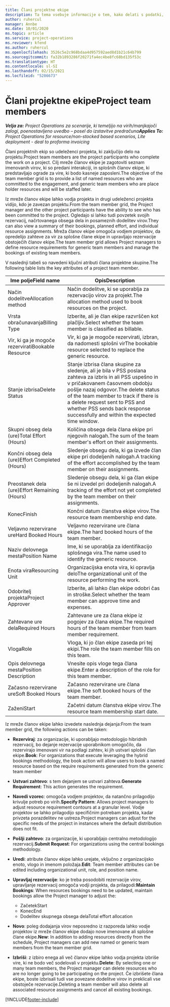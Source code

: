```yaml
---
title: Člani projektne ekipe
description: Ta tema vsebuje informacije o tem, kako delati s podatki, atributi in razporejanjem glede članov projektnih ekip.
author: ruhercul
manager: Annbe
ms.date: 10/01/2020
ms.topic: article
ms.service: project-operations
ms.reviewer: kfend
ms.author: ruhercul
ms.openlocfilehash: 3526c5e2c968bdaa4d957592aed8d1b21c64b799
ms.sourcegitcommit: fa32b1893286f20271fa4ec4be8fc68bd135f53c
ms.translationtype: HT
ms.contentlocale: sl-SI
ms.lasthandoff: 02/15/2021
ms.locfileid: "5286673"
---
```

# <a name="project-team-members"></a><span data-ttu-id="ac8d4-103">Člani projektne ekipe</span><span class="sxs-lookup"><span data-stu-id="ac8d4-103">Project team members</span></span>

<span data-ttu-id="ac8d4-104">_**Velja za:** Project Operations za scenarije, ki temeljijo na virih/manjkajoči zalogi, poenostavljeno uvedbo – posel do izstavitve predračuna_</span><span class="sxs-lookup"><span data-stu-id="ac8d4-104">_**Applies To:** Project Operations for resource/non-stocked based scenarios, Lite deployment - deal to proforma invoicing_</span></span>

<span data-ttu-id="ac8d4-105">Člani projektnih ekip so udeleženci projekta, ki zaključijo delo na projektu.</span><span class="sxs-lookup"><span data-stu-id="ac8d4-105">Project team members are the project participants who complete the work on a project.</span></span> <span data-ttu-id="ac8d4-106">Cilj mreže članov ekipe je zagotoviti seznam imenovanih virov, ki so predani interakciji, in splošnih članov ekipe, ki predstavljajo ograde za vire, ki bodo kasneje zaposleni.</span><span class="sxs-lookup"><span data-stu-id="ac8d4-106">The objective of the team member grid is to provide a list of named resources who are committed to the engagement, and generic team members who are place holder resources and will be staffed later.</span></span>

<span data-ttu-id="ac8d4-107">Iz mreže članov ekipe lahko vodja projekta in drugi udeleženci projekta vidijo, kdo je zavezan projektu.</span><span class="sxs-lookup"><span data-stu-id="ac8d4-107">From the team member grid, the Project manager and the other project participants have the ability to see who has been committed to the project.</span></span> <span data-ttu-id="ac8d4-108">Ogledajo si lahko tudi povzetek svojih rezervacij, načrtovanega obsega dela in posameznih dodelitev virov.</span><span class="sxs-lookup"><span data-stu-id="ac8d4-108">They can also view a summary of their bookings, planned effort, and individual resource assignments.</span></span> <span data-ttu-id="ac8d4-109">Mreža članov ekipe omogoča vodjem projektov, da opredelijo zahteve za vir za splošne člane ekipe in upravljajo rezervacije obstoječih članov ekipe.</span><span class="sxs-lookup"><span data-stu-id="ac8d4-109">The team member grid allows Project managers to define resource requirements for generic team members and manage the bookings of existing team members.</span></span>

<span data-ttu-id="ac8d4-110">V naslednji tabeli so navedeni ključni atributi člana projektne skupine.</span><span class="sxs-lookup"><span data-stu-id="ac8d4-110">The following table lists the key attributes of a project team member.</span></span>

| <span data-ttu-id="ac8d4-111">Ime polje</span><span class="sxs-lookup"><span data-stu-id="ac8d4-111">Field name</span></span>          | <span data-ttu-id="ac8d4-112">Opis</span><span class="sxs-lookup"><span data-stu-id="ac8d4-112">Description</span></span>                                                                                                                                                                  |
|--------------------------|-----------------------------------------------------------------------------------------------------------------------------------------------------------------------------------|
| <span data-ttu-id="ac8d4-113">Način dodelitve</span><span class="sxs-lookup"><span data-stu-id="ac8d4-113">Allocation method</span></span>        | <span data-ttu-id="ac8d4-114">Način dodelitve, ki se uporablja za rezervacijo virov za projekt.</span><span class="sxs-lookup"><span data-stu-id="ac8d4-114">The allocation method used to book resources on the project.</span></span>                                                                         |
| <span data-ttu-id="ac8d4-115">Vrsta obračunavanja</span><span class="sxs-lookup"><span data-stu-id="ac8d4-115">Billing Type</span></span>             | <span data-ttu-id="ac8d4-116">Izberite, ali je član ekipe razvrščen kot plačljiv.</span><span class="sxs-lookup"><span data-stu-id="ac8d4-116">Select whether the team member is classified as billable.</span></span>                                                                                                                                       |
| <span data-ttu-id="ac8d4-117">Vir, ki ga je mogoče rezervirati</span><span class="sxs-lookup"><span data-stu-id="ac8d4-117">Bookable Resource</span></span>        | <span data-ttu-id="ac8d4-118">Vir, ki ga je mogoče rezervirati, izbran, da nadomesti splošni vir</span><span class="sxs-lookup"><span data-stu-id="ac8d4-118">The bookable resource selected to replace the generic resource.</span></span>                                                                                                                   |
| <span data-ttu-id="ac8d4-119">Stanje izbrisa</span><span class="sxs-lookup"><span data-stu-id="ac8d4-119">Delete Status</span></span>            | <span data-ttu-id="ac8d4-120">Stanje izbrisa člana skupine za sledenje, ali je bila v PSS poslana zahteva za izbris in ali PSS uspešno in v pričakovanem časovnem obdobju pošlje nazaj odgovor.</span><span class="sxs-lookup"><span data-stu-id="ac8d4-120">The delete status of the team member to track if there is a delete request sent to PSS and whether PSS sends back response successfully and within the expected time window.</span></span> |
| <span data-ttu-id="ac8d4-121">Skupni obseg dela (ure)</span><span class="sxs-lookup"><span data-stu-id="ac8d4-121">Total Effort (Hours)</span></span>     | <span data-ttu-id="ac8d4-122">Količina obsega dela člana ekipe pri njegovih nalogah.</span><span class="sxs-lookup"><span data-stu-id="ac8d4-122">The sum of the team member's effort on their assignments.</span></span>                                                                                                                         |
| <span data-ttu-id="ac8d4-123">Končni obseg dela (ure)</span><span class="sxs-lookup"><span data-stu-id="ac8d4-123">Effort Completed (Hours)</span></span> | <span data-ttu-id="ac8d4-124">Sledenje obsegu dela, ki ga izvede član ekipe pri dodeljenih nalogah.</span><span class="sxs-lookup"><span data-stu-id="ac8d4-124">A tracking of the effort accomplished by the team member on their assignments.</span></span>                                                                                           |
| <span data-ttu-id="ac8d4-125">Preostanek dela (ure)</span><span class="sxs-lookup"><span data-stu-id="ac8d4-125">Effort Remaining (Hours)</span></span> | <span data-ttu-id="ac8d4-126">Sledenje obsegu dela, ki ga član ekipe še ni izvedel pri dodeljenih nalogah.</span><span class="sxs-lookup"><span data-stu-id="ac8d4-126">A tracking of the effort not yet completed by the team member on their assignments.</span></span>                                                                                    |
| <span data-ttu-id="ac8d4-127">Konec</span><span class="sxs-lookup"><span data-stu-id="ac8d4-127">Finish</span></span>                   | <span data-ttu-id="ac8d4-128">Končni datum članstva ekipe virov.</span><span class="sxs-lookup"><span data-stu-id="ac8d4-128">The resource team membership end date.</span></span>                                                                                                                                            |
| <span data-ttu-id="ac8d4-129">Veljavno rezervirane ure</span><span class="sxs-lookup"><span data-stu-id="ac8d4-129">Hard Booked Hours</span></span>        | <span data-ttu-id="ac8d4-130">Veljavno rezervirane ure člana ekipe.</span><span class="sxs-lookup"><span data-stu-id="ac8d4-130">The hard booked hours of the team member.</span></span>                                                                                                                                                                |
| <span data-ttu-id="ac8d4-131">Naziv delovnega mesta</span><span class="sxs-lookup"><span data-stu-id="ac8d4-131">Position Name</span></span>            | <span data-ttu-id="ac8d4-132">Ime, ki se uporablja za identifikacijo splošnega vira.</span><span class="sxs-lookup"><span data-stu-id="ac8d4-132">The name used to identify the generic resource.</span></span>                                                                                                                                   |
| <span data-ttu-id="ac8d4-133">Enota vira</span><span class="sxs-lookup"><span data-stu-id="ac8d4-133">Resourcing Unit</span></span>          | <span data-ttu-id="ac8d4-134">Organizacijska enota vira, ki opravlja delo</span><span class="sxs-lookup"><span data-stu-id="ac8d4-134">The organizational unit of the resource performing the work.</span></span>                                                                                                                      |
| <span data-ttu-id="ac8d4-135">Odobritelj projekta</span><span class="sxs-lookup"><span data-stu-id="ac8d4-135">Project Approver</span></span>         | <span data-ttu-id="ac8d4-136">Izberite, ali lahko član ekipe odobri čas in stroške.</span><span class="sxs-lookup"><span data-stu-id="ac8d4-136">Select whether the team member can approve time and expenses.</span></span>                                                                                                                     |
| <span data-ttu-id="ac8d4-137">Zahtevane ure dela</span><span class="sxs-lookup"><span data-stu-id="ac8d4-137">Required Hours</span></span>           | <span data-ttu-id="ac8d4-138">Zahtevane ure za člana ekipe iz pogojev za člana ekipe.</span><span class="sxs-lookup"><span data-stu-id="ac8d4-138">The required hours of the team member from team member requirement.</span></span>                                                                                                                       |
| <span data-ttu-id="ac8d4-139">Vloga</span><span class="sxs-lookup"><span data-stu-id="ac8d4-139">Role</span></span>                     | <span data-ttu-id="ac8d4-140">Vloga, ki jo član ekipe zaseda pri tej ekipi.</span><span class="sxs-lookup"><span data-stu-id="ac8d4-140">The role the team member fills on this team.</span></span>                                                                                                                                |
| <span data-ttu-id="ac8d4-141">Opis delovnega mesta</span><span class="sxs-lookup"><span data-stu-id="ac8d4-141">Position Description</span></span>     | <span data-ttu-id="ac8d4-142">Vnesite opis vloge tega člana ekipe.</span><span class="sxs-lookup"><span data-stu-id="ac8d4-142">Enter a description of the role for this team member.</span></span>                                                                                                                             |
| <span data-ttu-id="ac8d4-143">Začasno rezervirane ure</span><span class="sxs-lookup"><span data-stu-id="ac8d4-143">Soft Booked Hours</span></span>        | <span data-ttu-id="ac8d4-144">Začasno rezervirane ure člana ekipe.</span><span class="sxs-lookup"><span data-stu-id="ac8d4-144">The soft booked hours of the team member.</span></span>                                                                                                                                                                 |
| <span data-ttu-id="ac8d4-145">Zaženi</span><span class="sxs-lookup"><span data-stu-id="ac8d4-145">Start</span></span>                    | <span data-ttu-id="ac8d4-146">Začetni datum članstva ekipe virov.</span><span class="sxs-lookup"><span data-stu-id="ac8d4-146">The resource team membership start date.</span></span>                                                                                                                                          |

<span data-ttu-id="ac8d4-147">Iz mreže članov ekipe lahko izvedete naslednja dejanja:</span><span class="sxs-lookup"><span data-stu-id="ac8d4-147">From the team member grid, the following actions can be taken:</span></span>

- <span data-ttu-id="ac8d4-148">**Rezerviraj**: za organizacije, ki uporabljajo metodologijo hibridnih rezervacij, bo dejanje rezervacije uporabnikom omogočilo, da rezervirajo imenovani vir na podlagi zahtev, ki jih ustvari splošni član ekipe.</span><span class="sxs-lookup"><span data-stu-id="ac8d4-148">**Book**: For organizations that execute leveraging the hybrid bookings methodology, the book action will allow users to book a named resource based on the require requirements generated from the generic team member</span></span>
- <span data-ttu-id="ac8d4-149">**Ustvari zahtevo**: s tem dejanjem se ustvari zahteva.</span><span class="sxs-lookup"><span data-stu-id="ac8d4-149">**Generate Requirement**: This action generates the requirement.</span></span>
- <span data-ttu-id="ac8d4-150">**Navedi vzorec**: omogoča vodjem projektov, da natančno prilagodijo krivulje potreb po virih.</span><span class="sxs-lookup"><span data-stu-id="ac8d4-150">**Specify Pattern**: Allows project managers to adjust resource requirement contours at a granular level.</span></span> <span data-ttu-id="ac8d4-151">Vodje projektov se lahko prilagodijo specifičnim potrebam projekta, kadar privzeta porazdelitev ne ustreza.</span><span class="sxs-lookup"><span data-stu-id="ac8d4-151">Project managers can adjust for the specific needs of the project in instances where the default distribution does not fit.</span></span>
- <span data-ttu-id="ac8d4-152">**Pošlji zahtevo**: za organizacije, ki uporabljajo centralno metodologijo rezervacij.</span><span class="sxs-lookup"><span data-stu-id="ac8d4-152">**Submit Request**: For organizations using the central bookings methodology.</span></span>
- <span data-ttu-id="ac8d4-153">**Uredi**: atribute članov ekipe lahko urejate, vključno z organizacijsko enoto, vlogo in imenom položaja.</span><span class="sxs-lookup"><span data-stu-id="ac8d4-153">**Edit**: Team member attributes can be edited including organizational unit, role, and position name.</span></span>
- <span data-ttu-id="ac8d4-154">**Upravljaj rezervacije**: ko je treba posodobiti rezervacije virov, upravljanje rezervacij omogoča vodji projekta, da prilagodi:</span><span class="sxs-lookup"><span data-stu-id="ac8d4-154">**Maintain Bookings**: When resources bookings need to be updated, maintain bookings allow the Project manager to adjust the:</span></span>

    - <span data-ttu-id="ac8d4-155">Začetek</span><span class="sxs-lookup"><span data-stu-id="ac8d4-155">Start</span></span>
    - <span data-ttu-id="ac8d4-156">Konec</span><span class="sxs-lookup"><span data-stu-id="ac8d4-156">End</span></span>
    - <span data-ttu-id="ac8d4-157">Dodelitev skupnega obsega dela</span><span class="sxs-lookup"><span data-stu-id="ac8d4-157">Total effort allocation</span></span>

- <span data-ttu-id="ac8d4-158">**Novo**: poleg dodajanja virov neposredno iz razporeda lahko vodje projektov iz mreže članov ekipe dodajo nove imenovane ali splošne člane ekipe.</span><span class="sxs-lookup"><span data-stu-id="ac8d4-158">**New**: In addition to adding resources directly from the schedule, Project managers can add new named or generic team members from the team member grid.</span></span>
- <span data-ttu-id="ac8d4-159">**Izbriši**: z izbiro enega ali več članov ekipe lahko vodja projekta izbriše vire, ki ne bodo več sodelovali v projektu.</span><span class="sxs-lookup"><span data-stu-id="ac8d4-159">**Delete**: By selecting one or many team members, the Project manager can delete resources who are no longer going to be participating on the project.</span></span> <span data-ttu-id="ac8d4-160">Če izbrišete člana ekipe, boste izbrisali tudi vse povezane dodelitve virov in preklicali vse obstoječe rezervacije.</span><span class="sxs-lookup"><span data-stu-id="ac8d4-160">Deleting a team member will also delete all associated resource assignments and  cancel all existing bookings.</span></span>


[!INCLUDE[footer-include](../includes/footer-banner.md)]
